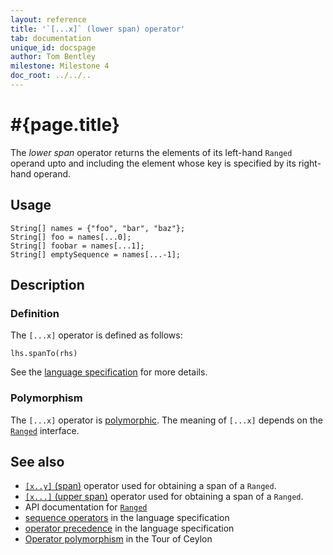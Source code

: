 ```yaml
---
layout: reference
title: '`[...x]` (lower span) operator'
tab: documentation
unique_id: docspage
author: Tom Bentley
milestone: Milestone 4
doc_root: ../../..
---
```


# #{page.title}

The *lower span* operator returns the elements of its left-hand `Ranged` 
operand upto and including the element whose key is specified by its 
right-hand operand.

## Usage 

    String[] names = {"foo", "bar", "baz"};
    String[] foo = names[...0];
    String[] foobar = names[...1];
    String[] emptySequence = names[...-1];

## Description

### Definition

The `[...x]` operator is defined as follows:

<!-- check:none -->
    lhs.spanTo(rhs)

See the [language specification](#{page.doc_root}/#{site.urls.spec_relative}#listmap) for 
more details.

### Polymorphism

The `[...x]` operator is [polymorphic](#{page.doc_root}/reference/operator/operator-polymorphism). 
The meaning of `[...x]` depends on the 
[`Ranged`](#{page.doc_root}/api/ceylon/language/interface_Ranged.html) 
interface.

## See also

* [`[x..y]` (span)](../span) operator used for obtaining a span of a `Ranged`.
* [`[x...]` (upper span)](../upper-span) operator used for obtaining a span of a `Ranged`.
* API documentation for [`Ranged`](#{page.doc_root}/api/ceylon/language/interface_Ranged.html)
* [sequence operators](#{page.doc_root}/#{site.urls.spec_relative}#listmap) in the 
  language specification
* [operator precedence](#{page.doc_root}/#{site.urls.spec_relative}#operatorprecedence) in the 
  language specification
* [Operator polymorphism](#{page.doc_root}/tour/language-module/#operator_polymorphism) 
  in the Tour of Ceylon

